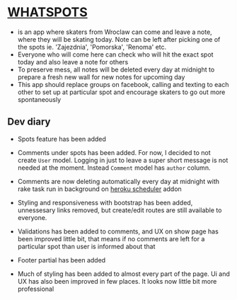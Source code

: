 # [WHATSPOTS](http://whatspots.herokuapp.com/)

* is an app where skaters from Wroclaw can come and leave a note, where they will be skating today. Note can be left after picking one of the spots ie. 'Zajezdnia', 'Pomorska', 'Renoma' etc.
* Everyone who will come here can check who will hit the exact spot today and also leave a note for others
* To preserve mess, all notes will be deleted every day at midnight to prepare a fresh new wall for new notes for upcoming day
* This app should replace groups on facebook, calling and texting to each other to set up at particular spot and encourage skaters to go out more spontaneously

## Dev diary

* Spots feature has been added
* Comments under spots has been added. For now, I decided to not create `User` model. Logging in just to leave a super short message is not needed at the moment. Instead `Comment` model has `author` column.

* Comments are now deleting automatically every day at midnight with rake task run in background on [heroku scheduler](https://devcenter.heroku.com/articles/scheduler) addon

* Styling and responsiveness with bootstrap has been added, unnessesary links removed, but create/edit routes are still available to everyone.

* Validations has been added to comments, and UX on show page has been improved little bit, that means if no comments are left for a particular spot than user is informed about that

* Footer partial has been added

* Much of styling has been added to almost every part of the page. Ui and UX has also been improved in few places. It looks now little bit more professional
